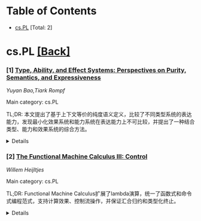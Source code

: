 <div id=toc></div>

# Table of Contents

- [cs.PL](#cs.PL) [Total: 2]


<div id='cs.PL'></div>

# cs.PL [[Back]](#toc)

### [1] [Type, Ability, and Effect Systems: Perspectives on Purity, Semantics, and Expressiveness](https://arxiv.org/abs/2510.07582)
*Yuyan Bao,Tiark Rompf*

Main category: cs.PL

TL;DR: 本文提出了基于上下文等价的纯度语义定义，比较了不同类型系统的表达能力，发现最小化效果系统和能力系统在表达能力上不可比较，并提出了一种结合类型、能力和效果系统的综合方法。


<details>
  <summary>Details</summary>
Motivation: 现有方法（如单子、类型效果系统和能力系统）在强制纯计算和副作用交互分离时存在精度与可用性之间的张力，各有优缺点。本文旨在提升评估此类系统的标准。

Method: 1. 提出基于上下文等价的纯度语义定义；2. 用完整性程度衡量表达能力；3. 分析最小化效果系统和能力系统的表达能力；4. 提出类型、能力和效果系统的综合方法；5. 提供逻辑关系来促进纯度证明。

Result: 发现最小化效果系统和能力系统在表达能力上是不可比较的，即没有任何一个系统在表达能力上完全包含另一个系统。

Conclusion: 类型、能力和效果系统的综合方法能够结合各自优势并避免弱点，为各种效果类型系统提供了统一的纯度证明框架。

Abstract: Programming benefits from a clear separation between pure, mathematical
computation and impure, effectful interaction with the world. Existing
approaches to enforce this separation include monads, type-and-effect systems,
and capability systems. All share a tension between precision and usability,
and each one has non-obvious strengths and weaknesses.
  This paper aims to raise the bar in assessing such systems. First, we propose
a semantic definition of purity, inspired by contextual equivalence, as a
baseline independent of any specific typing discipline. Second, we propose that
expressiveness should be measured by the degree of completeness, i.e., how many
semantically pure terms can be typed as pure. Using this measure, we focus on
minimal meaningful effect and capability systems and show that they are
incomparable, i.e., neither subsumes the other in terms of expressiveness.
  Based on this result, we propose a synthesis and show that type, ability, and
effect systems combine their respective strengths while avoiding their
weaknesses. As part of our formal model, we provide a logical relation to
facilitate proofs of purity and other properties for a variety of effect typing
disciplines.

</details>


### [2] [The Functional Machine Calculus III: Control](https://arxiv.org/abs/2510.07851)
*Willem Heijltjes*

Main category: cs.PL

TL;DR: Functional Machine Calculus扩展了lambda演算，统一了函数式和命令式编程范式，支持计算效果、控制流操作，并保证汇合归约和类型化终止。


<details>
  <summary>Details</summary>
Motivation: 统一函数式和命令式编程范式，在保持lambda演算核心特性的同时嵌入计算效果、评估策略和控制流操作。

Method: 扩展简化的Krivine机器，增加多个操作数栈来建模效果，以及继续栈来建模顺序、分支和循环计算。通过简单的操作语义定义演算。

Result: 实现了汇合归约关系和简单类型系统，保证机器终止和强规范化（无迭代时）。这些特性可传递到嵌入的命令式语言中。

Conclusion: 提供了一个统一的函数式-命令式计算模型，支持简单类型、直观操作语义和汇合归约语义。

Abstract: The Functional Machine Calculus (Heijltjes 2022) is a new approach to
unifying the imperative and functional programming paradigms. It extends the
lambda-calculus, preserving the key features of confluent reduction and typed
termination, to embed computational effects, evaluation strategies, and control
flow operations. The first instalment modelled sequential higher-order
computation with global store, input/output, probabilities, and
non-determinism, and embedded both the call-by-name and call-by-value
lambda-calculus, as well as Moggi's computational metalanguage and Levy's
call-by-push-value. The present paper extends the calculus from sequential to
branching and looping control flow. This allows the faithful embedding of a
minimal but complete imperative language, including conditionals, exception
handling, and iteration, as well as constants and algebraic data types.
  The calculus is defined through a simple operational semantics, extending the
(simplified) Krivine machine for the lambda-calculus with multiple operand
stacks to model effects and a continuation stack to model sequential,
branching, and looping computation. It features a confluent reduction relation
and a system of simple types that guarantees termination of the machine and
strong normalization of reduction (in the absence of iteration). These
properties carry over to the embedded imperative language, providing a unified
functional-imperative model of computation that supports simple types, a direct
and intuitive operational semantics, and a confluent reduction semantics.

</details>
